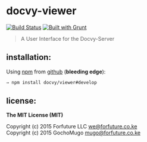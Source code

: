 
# docvy-viewer

[![Build Status](https://travis-ci.org/docvy/viewer.svg?branch=develop)](https://travis-ci.org/docvy/viewer) [![Built with Grunt](https://cdn.gruntjs.com/builtwith.png)](http://gruntjs.com/)

> A User Interface for the Docvy-Server


## installation:

Using [npm][npm] from [github][repo] (**bleeding edge**):

```bash
⇒ npm install docvy/viewer#develop
```


## license:

__The MIT License (MIT)__

Copyright (c) 2015 Forfuture LLC <we@forfuture.co.ke> <br />
Copyright (c) 2015 GochoMugo <mugo@forfuture.co.ke>


[npm]:https://npmjs.com
[repo]:https://github.com/docvy/viewer

